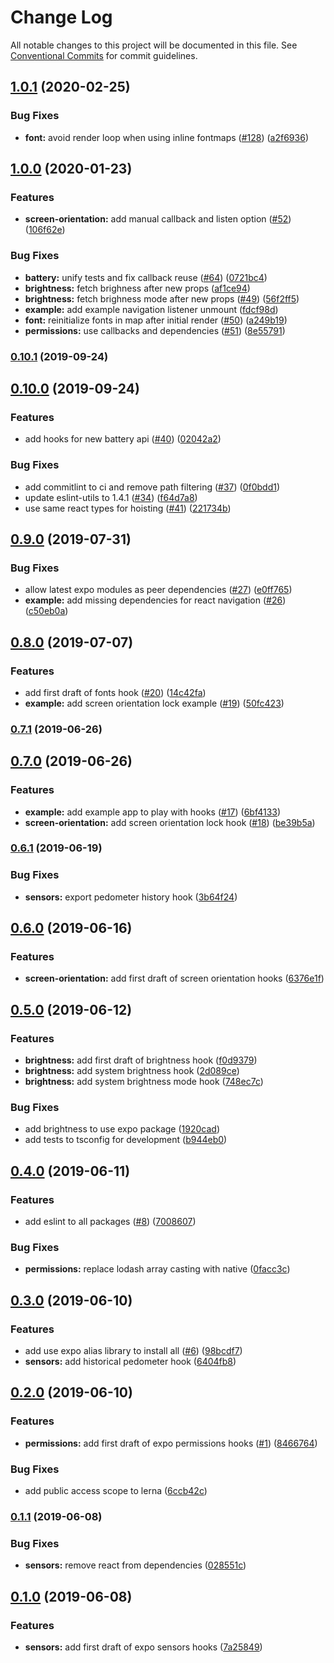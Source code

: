 # Change Log

All notable changes to this project will be documented in this file.
See [Conventional Commits](https://conventionalcommits.org) for commit guidelines.

## [1.0.1](https://github.com/bycedric/use-expo/compare/1.0.0...1.0.1) (2020-02-25)


### Bug Fixes

* **font:** avoid render loop when using inline fontmaps ([#128](https://github.com/bycedric/use-expo/issues/128)) ([a2f6936](https://github.com/bycedric/use-expo/commit/a2f6936f523404c15cdd9f4a15e911bbcea37b94))





## [1.0.0](https://github.com/bycedric/use-expo/compare/v0.10.1...1.0.0) (2020-01-23)


### Features

* **screen-orientation:** add manual callback and listen option ([#52](https://github.com/bycedric/use-expo/issues/52)) ([106f62e](https://github.com/bycedric/use-expo/commit/106f62ec4084ef411357f8f71bd6af7d7e3b5367))


### Bug Fixes

* **battery:** unify tests and fix callback reuse ([#64](https://github.com/bycedric/use-expo/issues/64)) ([0721bc4](https://github.com/bycedric/use-expo/commit/0721bc42f625aad38c504303e57bae13bc919eb7))
* **brightness:** fetch brighness after new props ([af1ce94](https://github.com/bycedric/use-expo/commit/af1ce94d23e74e736be7f1dcfc4f3a46d1ecc59d))
* **brightness:** fetch brighness mode after new props ([#49](https://github.com/bycedric/use-expo/issues/49)) ([56f2ff5](https://github.com/bycedric/use-expo/commit/56f2ff58c94c45866ed94fa976a52a5c0223e6ef))
* **example:** add example navigation listener unmount ([fdcf98d](https://github.com/bycedric/use-expo/commit/fdcf98d4935bc68015230f55f01c36e648094fdb))
* **font:** reinitialize fonts in map after initial render ([#50](https://github.com/bycedric/use-expo/issues/50)) ([a249b19](https://github.com/bycedric/use-expo/commit/a249b1985a1251d46de78eed873dca8acd477a19))
* **permissions:** use callbacks and dependencies ([#51](https://github.com/bycedric/use-expo/issues/51)) ([8e55791](https://github.com/bycedric/use-expo/commit/8e5579133f32981376ec47354d17ca5e1b0b6b32))

### [0.10.1](https://github.com/bycedric/use-expo/compare/v0.10.0...v0.10.1) (2019-09-24)

## [0.10.0](https://github.com/bycedric/use-expo/compare/v0.9.0...v0.10.0) (2019-09-24)


### Features

* add hooks for new battery api ([#40](https://github.com/bycedric/use-expo/issues/40)) ([02042a2](https://github.com/bycedric/use-expo/commit/02042a2f729739f669fb6cb48f946049ac7573fd))


### Bug Fixes

* add commitlint to ci and remove path filtering ([#37](https://github.com/bycedric/use-expo/issues/37)) ([0f0bdd1](https://github.com/bycedric/use-expo/commit/0f0bdd13fc64000af9deb37eb1dd0106a182d188))
* update eslint-utils to 1.4.1 ([#34](https://github.com/bycedric/use-expo/issues/34)) ([f64d7a8](https://github.com/bycedric/use-expo/commit/f64d7a894c4d37c3b2bc329557b004d12cf6ecb3))
* use same react types for hoisting ([#41](https://github.com/bycedric/use-expo/issues/41)) ([221734b](https://github.com/bycedric/use-expo/commit/221734bb32312e0f1b64ff093ae9a7896797f4bb))

## [0.9.0](https://github.com/bycedric/use-expo/compare/v0.8.0...v0.9.0) (2019-07-31)


### Bug Fixes

* allow latest expo modules as peer dependencies ([#27](https://github.com/bycedric/use-expo/issues/27)) ([e0ff765](https://github.com/bycedric/use-expo/commit/e0ff7656a4d01580afc58785cfd2196b553301fa))
* **example:** add missing dependencies for react navigation ([#26](https://github.com/bycedric/use-expo/issues/26)) ([c50eb0a](https://github.com/bycedric/use-expo/commit/c50eb0a91d469c73847959974b272f5f56512f56))

## [0.8.0](https://github.com/bycedric/use-expo/compare/v0.7.1...v0.8.0) (2019-07-07)


### Features

* add first draft of fonts hook ([#20](https://github.com/bycedric/use-expo/issues/20)) ([14c42fa](https://github.com/bycedric/use-expo/commit/14c42fa0d8e89bcd2676f6a9dcbec7e06d7aa32e))
* **example:** add screen orientation lock example ([#19](https://github.com/bycedric/use-expo/issues/19)) ([50fc423](https://github.com/bycedric/use-expo/commit/50fc4235bada7541082f913b91856cdcbc965a55))

### [0.7.1](https://github.com/bycedric/use-expo/compare/v0.7.0...v0.7.1) (2019-06-26)

## [0.7.0](https://github.com/bycedric/use-expo/compare/v0.6.1...v0.7.0) (2019-06-26)


### Features

* **example:** add example app to play with hooks ([#17](https://github.com/bycedric/use-expo/issues/17)) ([6bf4133](https://github.com/bycedric/use-expo/commit/6bf4133ece127167350d95a26f70a964a5163366))
* **screen-orientation:** add screen orientation lock hook ([#18](https://github.com/bycedric/use-expo/issues/18)) ([be39b5a](https://github.com/bycedric/use-expo/commit/be39b5aad13d744bcf48ae557f38d72c0e4a6bbf))

### [0.6.1](https://github.com/bycedric/use-expo/compare/v0.6.0...v0.6.1) (2019-06-19)


### Bug Fixes

* **sensors:** export pedometer history hook ([3b64f24](https://github.com/bycedric/use-expo/commit/3b64f24164b978920434f6e3697fad259ab2cece))

## [0.6.0](https://github.com/bycedric/use-expo/compare/v0.5.0...v0.6.0) (2019-06-16)


### Features

* **screen-orientation:** add first draft of screen orientation hooks ([6376e1f](https://github.com/bycedric/use-expo/commit/6376e1fa4780c4df9f7fa7ffab098cfd70f24616))

## [0.5.0](https://github.com/bycedric/use-expo/compare/v0.4.0...v0.5.0) (2019-06-12)


### Features

* **brightness:** add first draft of brightness hook ([f0d9379](https://github.com/bycedric/use-expo/commit/f0d9379d1bef755bef30a66951a92e5e09fed5cb))
* **brightness:** add system brightness hook ([2d089ce](https://github.com/bycedric/use-expo/commit/2d089cec51930c51e193decdb421ab1aebc40d7c))
* **brightness:** add system brightness mode hook ([748ec7c](https://github.com/bycedric/use-expo/commit/748ec7c57c1f7b8fa380eb1b0a219bb08750cd2b))


### Bug Fixes

* add brightness to use expo package ([1920cad](https://github.com/bycedric/use-expo/commit/1920cadf96de5619de5b5805240d2fe01595bcb5))
* add tests to tsconfig for development ([b944eb0](https://github.com/bycedric/use-expo/commit/b944eb0b4e8443c3e9b1da09f74f297a755cc195))

## [0.4.0](https://github.com/bycedric/use-expo/compare/v0.3.0...v0.4.0) (2019-06-11)


### Features

* add eslint to all packages ([#8](https://github.com/bycedric/use-expo/issues/8)) ([7008607](https://github.com/bycedric/use-expo/commit/7008607d0f63df5baf315f8aba29fbdbd888da45))


### Bug Fixes

* **permissions:** replace lodash array casting with native ([0facc3c](https://github.com/bycedric/use-expo/commit/0facc3c6d487e4cb66221551d0c6843fc9002f3b))

## [0.3.0](https://github.com/bycedric/use-expo/compare/v0.2.0...v0.3.0) (2019-06-10)


### Features

* add use expo alias library to install all ([#6](https://github.com/bycedric/use-expo/issues/6)) ([98bcdf7](https://github.com/bycedric/use-expo/commit/98bcdf72409ceb820ffda13f16d7189d8bace1af))
* **sensors:** add historical pedometer hook ([6404fb8](https://github.com/bycedric/use-expo/commit/6404fb89ea18ec11f3fb3c9e4e9cbae6d3600dd2))

## [0.2.0](https://github.com/bycedric/use-expo/compare/v0.1.1...v0.2.0) (2019-06-10)


### Features

* **permissions:** add first draft of expo permissions hooks ([#1](https://github.com/bycedric/use-expo/issues/1)) ([8466764](https://github.com/bycedric/use-expo/commit/8466764a19cb0cd57baaf886b8698d533de143a4))


### Bug Fixes

* add public access scope to lerna ([6ccb42c](https://github.com/bycedric/use-expo/commit/6ccb42c183fe7dbeaae0b32be7f198d0193c13f8))

### [0.1.1](https://github.com/bycedric/use-expo/compare/v0.1.0...v0.1.1) (2019-06-08)


### Bug Fixes

* **sensors:** remove react from dependencies ([028551c](https://github.com/bycedric/use-expo/commit/028551c095110e623e7822f00dcbcfbefc7e1a54))

## [0.1.0](https://github.com/bycedric/use-expo/compare/7a258497029318bf76b65bf1e0373689429c40c0...v0.1.0) (2019-06-08)


### Features

* **sensors:** add first draft of expo sensors hooks ([7a25849](https://github.com/bycedric/use-expo/commit/7a258497029318bf76b65bf1e0373689429c40c0))
